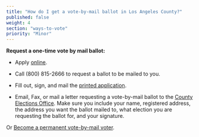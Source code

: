 ```yaml
---
title: "How do I get a vote-by-mail ballot in Los Angeles County?"
published: false
weight: 4
section: "ways-to-vote"
priority: "Minor"
---
```


**Request a one-time vote by mail ballot:**  

- Apply [online](https://lavote.net/home/voting-elections/voting-options/vote-by-mail/apply-to-vote-by-mail).  

- Call (800) 815-2666 to request a ballot to be mailed to you. 

- Fill out, sign, and mail the [printed application](https://lavote.net/docs/rrcc/election-info/03032019_VBM-app.pdf).

- Email, Fax, or mail a letter requesting a vote-by-mail ballot to the [County Elections Office](#section-election-office-contact). Make sure you include your name, registered address, the address you want the ballot mailed to, what election you are requesting the ballot for, and your signature.  

Or [Become a permanent vote-by-mail voter](https://lavote.net/documents/permanent-vote-by-mail-application.pdf). 

